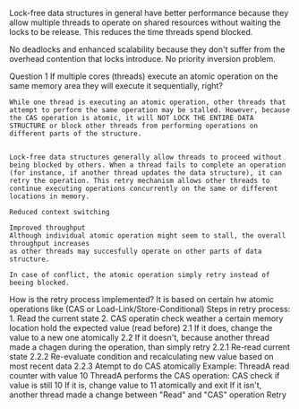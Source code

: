 Lock-free data structures in general have better performance because they allow multiple threads to operate on shared resources without waiting the locks to be release. This reduces the time threads spend blocked.

No deadlocks and enhanced scalability because they don't suffer from the overhead contention that locks introduce. No priority inversion problem.

Question 1
If multiple cores (threads) execute an atomic operation on the same memory area they will execute it sequentially, right?

    While one thread is executing an atomic operation, other threads that attempt to perform the same operation may be stalled. However, because the CAS operation is atomic, it will NOT LOCK THE ENTIRE DATA STRUCTURE or block other threads from performing operations on different parts of the structure.


    Lock-free data structures generally allow threads to proceed without being blocked by others. When a thread fails to complete an operation (for instance, if another thread updates the data structure), it can retry the operation. This retry mechanism allows other threads to continue executing operations concurrently on the same or different locations in memory.

    Reduced context switching

    Improved throughput
    Although individual atomic operation might seem to stall, the overall throughput increases
    as other threads may succesfully operate on other parts of data structure.

    In case of conflict, the atomic operation simply retry instead of beeing blocked.

How is the retry process implemented?
    It is based on certain hw atomic operations like (CAS or Load-Link/Store-Conditional)
    Steps in retry process:
        1. Read the current state
        2. CAS operatin check weather a certain memory location hold the expected value (read before)
            2.1 If it does, change the value to a new one atomically
            2.2 If it doesn't, because another thread made a chagen during the operation, than simply retry
                2.2.1 Re-read current state
                2.2.2 Re-evaluate condition and recalculating new value based on most recent data
                2.2.3 Atempt to do CAS atomically 
    Example:
    ThreadA read counter with value 10
    ThreadA performs the CAS operation:
        CAS check if value is still 10
        If it is, change value to 11 atomically and exit
        If it isn't, another thread made a change between "Read" and "CAS" operation
            Retry
